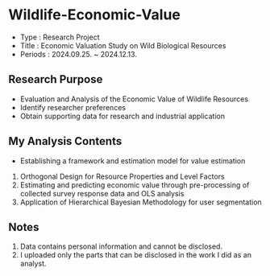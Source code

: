 # **Wildlife-Economic-Value**
* Type : Research Project
* Title : Economic Valuation Study on Wild Biological Resources
* Periods : 2024.09.25. ~ 2024.12.13.

## **Research Purpose**
* Evaluation and Analysis of the Economic Value of Wildlife Resources
* Identify researcher preferences
* Obtain supporting data for research and industrial application

## **My Analysis Contents**
* Establishing a framework and estimation model for value estimation
1. Orthogonal Design for Resource Properties and Level Factors
2. Estimating and predicting economic value through pre-processing of collected survey response data and OLS analysis
3. Application of Hierarchical Bayesian Methodology for user segmentation

## **Notes**
1. Data contains personal information and cannot be disclosed.
2. I uploaded only the parts that can be disclosed in the work I did as an analyst.

